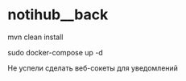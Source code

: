 # notihub__back

mvn clean install

sudo docker-compose up -d

Не успели сделать веб-сокеты для уведомлений